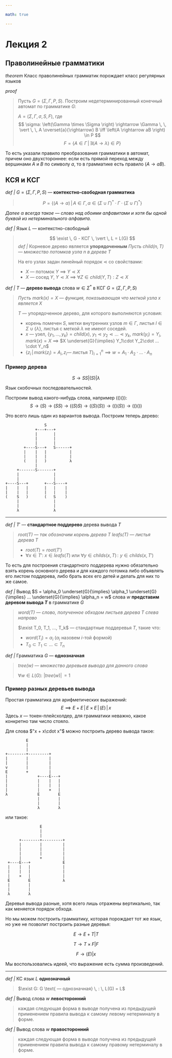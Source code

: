 ```yaml
---

math: true

---
```


# Лекция 2

## Праволинейные грамматики

*theorem* Класс праволинейных грамматик порождает класс регулярных языков

*proof* 
>Пусть $G = \left(\Sigma, \Gamma, P, S\right)$.
> Построим недетерминированный конечный автомат по грамматике $G$:
>
> $A = \left(\Sigma, \Gamma, \sigma, S, F\right)$, где
>  $$ \sigma: \left(\Gamma \times \Sigma \right) \rightarrow \Gamma \, \, \vert \, \, A \overset{a}{\rightarrow} B  \iff  \left(A \rightarrow aB \right) \in P $$
> $$ F = \left\{A \in \Gamma \, \vert \, \exists \left( A \rightarrow \lambda \right ) \in P \right\} $$

То есть указали правило преобразования грамматики в автомат, причем оно двухстороннее: если есть прямой переход между вершинами $A$ и $B$ по символу $a$, то в грамматике есть правило $\left( A \rightarrow aB \right )$.

## КСЯ и КСГ

*def  |* $G = \left(\Sigma, \Gamma, P, S\right)$ — **контекстно-свободная грамматика**
> $$ P = \left\{ (A \rightarrow \alpha) \, \vert \, A \in \Gamma, \, \alpha \in \left(\Sigma \cup \Gamma\right)^*\cdot\Gamma\cdot\left(\Sigma\cup \Gamma\right)^*\right\} $$

*Далее $\alpha$ всегда такое — слово над обоими алфавитами и хотя бы одной буквой из нетерминального алфавита.*

*def  |* Язык $L$ — контекстно-свободный
> $$ \exist \, G  - КСГ \, \vert \, L = L(G) $$
*def  |* Корневое дерево является **упорядоченным**
> *Пусть $child(n, \, T)$ — множество потомков узла $n$ в дереве $T$*
> 
> На его узлах задан линейный порядок $\lessdot$ со свойствами:
> 
> * $X$ — потомок $Y$ $\implies$  $Y\lessdot X$
> * $X$ — сосед $Y$, $Y \lessdot X$ $\implies$ $\forall Z \in child(Y, T): Z \lessdot X$

*def  |* $T$ — **дерево вывода** слова $w \in \Sigma^*$ в КСГ $G = \left(\Sigma, \Gamma, P, S\right)$
> *Пусть $mark(x) = X$ — функция, показывающая что меткой узла x является $X$*
>
> $T$ — упорядоченное дерево, для которого выполняются условия:
>
> * корень помечен $S$, метки внутренних узлов $m \in \Gamma$, листья $l \in \Sigma\cup\{\lambda\}$, листья с меткой $\lambda$ не имеют соседей.
> * $x$ — узел, $\{y_1,…,y_k\} = child(x)$, $y_1 \lessdot y_2 \lessdot … \lessdot y_k$, $mark(y_i) = Y_i$, $mark(x) = X$ $\implies$ $X \underset{G}{\implies} Y_1\cdot Y_2\cdot …\cdot Y_n$
> * $\{z_i \, \vert \, mark(z_i) = A_i, \, z_i \text{— листья } T \}_{i = 1}^{n} \implies w = A_1\cdot A_2\cdot …\cdot A_n$

### Пример дерева

$$S \rightarrow SS \vert (S) \vert \lambda $$

Язык скобочных последовательностей.

Построим вывод какого-нибудь слова, например $(()())$:
$$S \rightarrow (S) \rightarrow (SS) \rightarrow ((S)S) \rightarrow ((S)(S)) \rightarrow (()(S)) \rightarrow (()()) $$

Это всего лишь один из вариантов вывода.
Построим теперь дерево:

```ascii
                 S
             +---+---+
             |       |
             |       |
             |       |
        +----S---+   S------+
        |    |   |          |
        |    |   |          |
        (    |   )          λ
             |
     +-------S-------+
     |               |
     |               |
+----S---+       +---S----+
|    |   |       |   |    |
|    |   |       |   |    |
(    S   )       (   S    )
     |               |
     |               |
     λ               λ
```

---

*def  |* $T'$ — **стандартное поддерево** дерева вывода $T$
> *$root(T)$ — так обозначим корень дерева $T$*
> *$leafs(T)$ — листья дерева $T$*
>
> * $root(T) = root(T')$
> * $\forall x \in T'$: $x \in leafs(T)$ или $\forall y \in childs(x, \, T) \, : \, \, y \in childs(x, \, T')$

То есть для построения стандартного поддерева нужно обязательно взять корень основного дерева и для каждого потомка либо объявлять его листом поддерева, либо брать всех его детей и делать для них то же самое.

*def  |* Вывод $S = \alpha_0 \underset{G}{\implies}  \alpha_1 \underset{G}{\implies} … \underset{G}{\implies} \alpha_n = w$ слова $w$ **представим деревом вывода $T$** в грамматике $G$
> *$word(T)$ — слово, полученное обходом листьев дерева $T$ слева направо*
> 
> $\exist T_0, T_1, …, T_k$ — стандартные поддеревья $T$, такие что:
> 
> * $word(T_i) = \alpha_i$ ($\alpha_i$ назовем $i$-той формой)
> * $T_0 \subset T_1 \subset … \subset T_n$

*def  |* Грамматика $G$ — **однозначная**
> *$tree(w)$ — множество деревьев вывода для данного слова*
>
> $\forall w \in L(G) : \, \, \vert tree(w) \vert \, = 1$ 

### Пример разных деревьев вывода 

Простая грамматика для арифметических выражений:
$$ E \implies E + E \, \vert \,E \times E \, \vert \, (E) \,\vert \, x $$
Здесь $x$ — токен-плейсхолдер, для грамматики неважно, какое конкретно там число стояло.

Для слова  $"x + x\cdot x"$ можно построить дерево вывода такое:

```ascii
         E
         |
         |
+--------+---------+
|        |         |
|        |         |
v        |         |
E        +         |
|             +----E---+
|             |    |   |
|             |    |   |
|             |    ×   |
λ             E        E
              |        |
              |        |
              λ        λ
````

или такое:

```ascii
               E
               |
               |
      +--------+---------+
      |        |         |
      |        |         |
      |        |         |
      |        +         |
 +----E---+              E
 |    |   |              |
 |    |   |              |
 |    ×   |              |
 E        E              λ
 |        |
 |        |
 λ        λ
```

Деревья вывода разные, хотя всего лишь отражены вертикально, так как меняется порядок обхода.

Но мы можем построить грамматику, которая порождает тот же язык, но уже не позволит построить разные деревья:

$$E \rightarrow E + T | T $$

$$T \rightarrow T \times F | F $$

$$F \rightarrow (E) | x $$

Мы воспользовались идеей, что выражение есть сумма произведений.

---

*def  |* КС язык $L$ **однозначный**
> $\exist G: G \text{ — однозначная} \, : \, L(G) = L$

*def  |* Вывод слова $w$ **левосторонний**
> каждая следующая форма в выводе получена из предыдущей применением правила вывода к самому левому нетерминалу в форме.


*def  |* Вывод слова $w$ **правосторонний**
> каждая следующая форма в выводе получена из предыдущей применением правила вывода к самому правому нетерминалу в форме.

